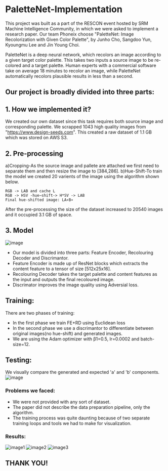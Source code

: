 # PaletteNet-Implementation

This project was built as a part of the RESCON event hosted by SRM Machine Intelligence Community, in which we were asked to implement a research paper. Our team Phoneix choose "PaletteNet: Image Recolorization with Given Color Palette", by Junho Cho, Sangdoo Yun, Kyoungmu Lee and Jin Young Choi.

PaletteNet is a deep neural network, which recolors an image according to a given target color palette. This takes two inputs a source image to be re-colored and a target palette. Human experts with a commercial software take on average 18 minutes to recolor an image, while PaletteNet automatically recolors plausible results in less than a second.

## Our project is broadly divided into three parts:
## 1. How we implemented it?
We created our own dataset since this task requires both source image and corresponding palette. We scrapped 1043 high quality images from "https://www.design-seeds.com". This created a raw dataset of 1.1 GB which was stored on AWS S3.

## 2. Pre-processing
a)Cropping-As the source image and pallete are attached we first need to separate them and then resize the image to [384,286].
b)Hue-Shift-To train the model we created 20 varients of the image using the algorithm shown below. 
```
RGB -> LAB and cache L 
RGB -> HSV -hue−shift-> H*SV -> LAB
Final hue-shifted image: LA∗B∗
```
After the pre-processing the size of the dataset increased to 20540 images and it occupied 3.1 GB of space.

## 3. Model
![image](/Gallery/ChatBot.png)
* Our model is divided into three parts: Feature Encoder, Recolouring Decoder and Discrimantor.
* Feature Encoder is made up of ResNet blocks which extracts the content feature to a tensor of size [512x25x16]. 
* Recolouring Decoder takes the target palette and content features as the input and outputs the final recoloured image.
* Discrimator improves the image quality using Adversial loss.

## Training:

There are two phases of training:
* In the first phase we train FE+RD using Euclidean loss
* In the second phase we use a discrimantor to differentiate between original images(no hue-shift) and generated images. 
* We are using the Adam optimizer with β1=0.5, lr=0.0002 and batch-size=12.

## Testing:

We visually compare the generated and expected 'a' and 'b' components. 
![image](/Gallery/ChatBot.png)


### Problems we faced:
* We were not provided with any sort of dataset.
* The paper did not describe the data preparation pipeline, only the algorithm.
* The training process was quite daunting because of two separate training loops and tools we had to make for visualization.

### Results:


![image1](/Gallery/ChatBot.png)
![image2](/Gallery/ChatBot.png)
![image3](/Gallery/ChatBot.png)



## THANK YOU!
